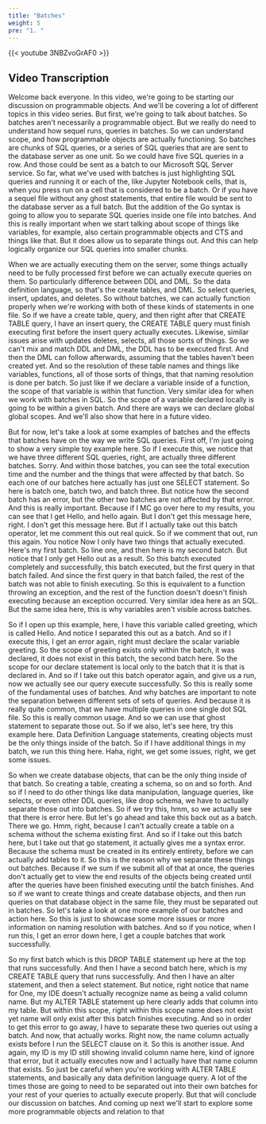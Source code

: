```yaml
---
title: "Batches"
weight: 5
pre: "1. "
---
```


{{< youtube 3NBZvoGrAF0 >}}

## Video Transcription

Welcome back everyone. In this video, we're going to be starting our discussion on programmable objects. And we'll be covering a lot of different topics in this video series. But first, we're going to talk about batches. So batches aren't necessarily a programmable object. But we really do need to understand how sequel runs, queries in batches. So we can understand scope, and how programmable objects are actually functioning. So batches are chunks of SQL queries, or a series of SQL queries that are are sent to the database server as one unit. So we could have five SQL queries in a row. And those could be sent as a batch to our Microsoft SQL Server service. So far, what we've used with batches is just highlighting SQL queries and running it or each of the, like Jupyter Notebook cells, that is, when you press run on a cell that is considered to be a batch. Or if you have a sequel file without any ghost statements, that entire file would be sent to the database server as a full batch. But the addition of the Go syntax is going to allow you to separate SQL queries inside one file into batches. And this is really important when we start talking about scope of things like variables, for example, also certain programmable objects and CTS and things like that. But it does allow us to separate things out. And this can help logically organize our SQL queries into smaller chunks.

When we are actually executing them on the server, some things actually need to be fully processed first before we can actually execute queries on them. So particularly difference between DDL and DML. So the data definition language, so that's the create tables, and DML. So select queries, insert, updates, and deletes. So without batches, we can actually function properly when we're working with both of these kinds of statements in one file. So if we have a create table, query, and then right after that CREATE TABLE query, I have an insert query, the CREATE TABLE query must finish executing first before the insert query actually executes. Likewise, similar issues arise with updates deletes, selects, all those sorts of things. So we can't mix and match DDL and DML, the DDL has to be executed first. And then the DML can follow afterwards, assuming that the tables haven't been created yet. And so the resolution of these table names and things like variables, functions, all of those sorts of things, that that naming resolution is done per batch. So just like if we declare a variable inside of a function, the scope of that variable is within that function. Very similar idea for when we work with batches in SQL. So the scope of a variable declared locally is going to be within a given batch. And there are ways we can declare global global scopes. And we'll also show that here in a future video. 

But for now, let's take a look at some examples of batches and the effects that batches have on the way we write SQL queries. First off, I'm just going to show a very simple toy example here. So if I execute this, we notice that we have three different SQL queries, right, are actually three different batches. Sorry. And within those batches, you can see the total execution time and the number and the things that were affected by that batch. So each one of our batches here actually has just one SELECT statement. So here is batch one, batch two, and batch three. But notice how the second batch has an error, but the other two batches are not affected by that error. And this is really important. Because if I MC go over here to my results, you can see that I get Hello, and hello again. But I don't get this message here, right. I don't get this message here. But if I actually take out this batch operator, let me comment this out real quick. So if we comment that out, run this again. You notice Now I only have two things that actually executed. Here's my first batch. So line one, and then here is my second batch. But notice that I only get Hello out as a result. So this batch executed completely and successfully, this batch executed, but the first query in that batch failed. And since the first query in that batch failed, the rest of the batch was not able to finish executing. So this is equivalent to a function throwing an exception, and the rest of the function doesn't doesn't finish executing because an exception occurred. Very similar idea here as an SQL. But the same idea here, this is why variables aren't visible across batches. 

So if I open up this example, here, I have this variable called greeting, which is called Hello. And notice I separated this out as a batch. And so if I execute this, I get an error again, right must declare the scalar variable greeting. So the scope of greeting exists only within the batch, it was declared, it does not exist in this batch, the second batch here. So the scope for our declare statement is local only to the batch that it is that is declared in. And so if I take out this batch operator again, and give us a run, now we actually see our query execute successfully. So this is really some of the fundamental uses of batches. And why batches are important to note the separation between different sets of sets of queries. And because it is really quite common, that we have multiple queries in one single dot SQL file. So this is really common usage. And so we can use that ghost statement to separate those out. So if we also, let's see here, try this example here. Data Definition Language statements, creating objects must be the only things inside of the batch. So if I have additional things in my batch, we run this thing here. Haha, right, we get some issues, right, we get some issues. 

So when we create database objects, that can be the only thing inside of that batch. So creating a table, creating a schema, so on and so forth. And so if I need to do other things like data manipulation, language queries, like selects, or even other DDL queries, like drop schema, we have to actually separate those out into batches. So if we try this, hmm, so we actually see that there is error here. But let's go ahead and take this back out as a batch. There we go. Hmm, right, because I can't actually create a table on a schema without the schema existing first. And so if I take out this batch here, but I take out that go statement, it actually gives me a syntax error. Because the schema must be created in its entirely entirety, before we can actually add tables to it. So this is the reason why we separate these things out batches. Because if we sum if we submit all of that at once, the queries don't actually get to view the end results of the objects being created until after the queries have been finished executing until the batch finishes. And so if we want to create things and create database objects, and then run queries on that database object in the same file, they must be separated out in batches. So let's take a look at one more example of our batches and action here. So this is just to showcase some more issues or more information on naming resolution with batches. And so if you notice, when I run this, I get an error down here, I get a couple batches that work successfully. 

So my first batch which is this DROP TABLE statement up here at the top that runs successfully. And then I have a second batch here, which is my CREATE TABLE query that runs successfully. And then I have an alter statement, and then a select statement. But notice, right notice that name for One, my IDE doesn't actually recognize name as being a valid column name. But my ALTER TABLE statement up here clearly adds that column into my table. But within this scope, right within this scope name does not exist yet name will only exist after this batch finishes executing. And so in order to get this error to go away, I have to separate these two queries out using a batch. And now, that actually works. Right now, the name column actually exists before I run the SELECT clause on it. So this is another issue. And again, my ID is my ID still showing invalid column name here, kind of ignore that error, but it actually executes now and I actually have that name column that exists. So just be careful when you're working with ALTER TABLE statements, and basically any data definition language query. A lot of the times those are going to need to be separated out into their own batches for your rest of your queries to actually execute properly. But that will conclude our discussion on batches. And coming up next we'll start to explore some more programmable objects and relation to that 

